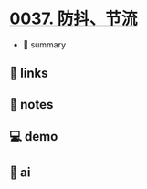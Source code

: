 # [0037. 防抖、节流](https://github.com/Tdahuyou/javascript/tree/main/0037.%20%E9%98%B2%E6%8A%96%E3%80%81%E8%8A%82%E6%B5%81)

- 📝 summary

## 🔗 links
## 📒 notes
## 💻 demo
## 🤖 ai
